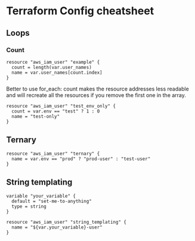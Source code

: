 # Terraform Config cheatsheet
## Loops
### Count
```
resource "aws_iam_user" "example" {
  count = length(var.user_names)
  name = var.user_names[count.index]
}
```
Better to use for_each: count makes the resource addresses less readable and will recreate all the resources if you remove the first one in the array.
```
resource "aws_iam_user" "test_env_only" {
  count = var.env == "test" ? 1 : 0
  name = "test-only"
}
```
## Ternary
```
resource "aws_iam_user" "ternary" {
  name = var.env == "prod" ? "prod-user" : "test-user"
}
```
## String templating
```
variable "your_variable" {
  default = "set-me-to-anything"
  type = string
}

resource "aws_iam_user" "string_templating" {
  name = "${var.your_variable}-user"
}
```
